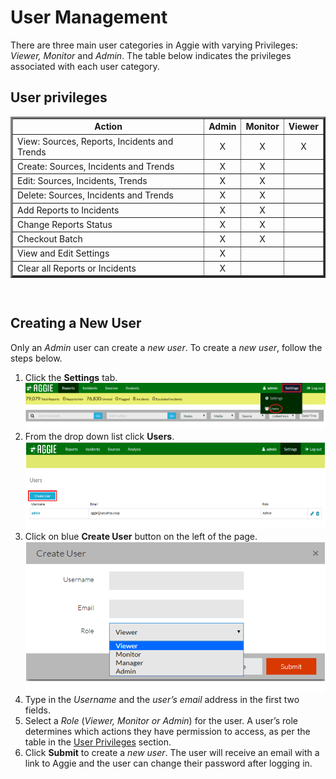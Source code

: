 # User Management
There are three main user categories in Aggie with varying Privileges: *Viewer, Monitor* and *Admin*. The table below indicates the privileges associated with each user category.

## User privileges
<table border="3" width="100%" cellpadding="4" cellspacing="4">

  <tr>
    <th>Action</th>
    <th>Admin</th>
    <th>Monitor</th>
    <th>Viewer</th>
  </tr>

  <tr>
    <td>View: Sources, Reports, Incidents and Trends</td>
    <td style="text-align:center">X</td>
    <td style="text-align:center">X</td>
    <td style="text-align:center">X</td>
  </tr>

  <tr>
    <td>Create: Sources, Incidents and Trends</td>
    <td style="text-align:center">X</td>
    <td style="text-align:center">X</td>
    <td></td>
  </tr>

  <tr>
    <td>Edit: Sources, Incidents, Trends</td>
    <td style="text-align:center">X</td>
    <td style="text-align:center">X</td>
    <td></td>
  </tr>

  <tr>
    <td>Delete: Sources, Incidents and Trends</td>
    <td style="text-align:center">X</td>
    <td style="text-align:center">X</td>
    <td></td>
  </tr>

  <tr>
    <td>Add Reports to Incidents</td>
    <td style="text-align:center">X</td>
    <td style="text-align:center">X</td>
    <td></td>
  </tr>

  <tr>
    <td>Change Reports Status</td>
    <td style="text-align:center">X</td>
    <td style="text-align:center">X</td>
    <td></td>
  </tr>

  <tr>
    <td>Checkout Batch</td>
    <td style="text-align:center">X</td>
    <td style="text-align:center">X</td>
    <td></td>
  </tr>

  <tr>
    <td>View and Edit Settings</td>
    <td style="text-align:center">X</td>
    <td></td>
    <td></td>
  </tr>

  <tr>
    <td>Clear all Reports or Incidents</td>
    <td style="text-align:center">X</td>
    <td></td>
    <td></td>
  </tr>
</table> <br/>

## Creating a New User
Only an *Admin* user can create a *new user*. To create a *new user*, follow the steps below.
1.	Click the **Settings** tab.
![Creating a New User](settings.png)
2.	From the drop down list click **Users**.
![Creating a new User](creating_a_new_user.png)
3.	Click on blue **Create User** button on the left of the page.
![Creating a new User](creating_users.png)
4.	Type in the *Username* and the *user’s email* address in the first two fields.
5.	Select a *Role* (*Viewer, Monitor or Admin*) for the user. A user’s role determines which actions they have permission to access, as per the table in the [User Privileges](#user-privileges) section.
6.	Click **Submit** to create a *new user*. The user will receive an email with a link to Aggie and the user can change their password after logging in.
